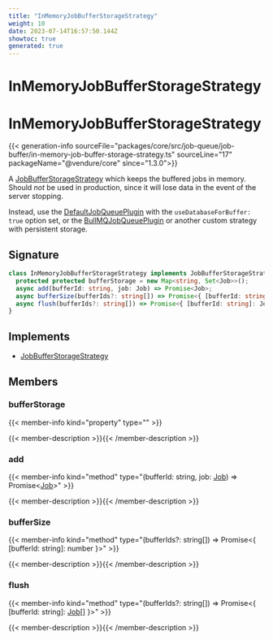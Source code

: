 ```yaml
---
title: "InMemoryJobBufferStorageStrategy"
weight: 10
date: 2023-07-14T16:57:50.144Z
showtoc: true
generated: true
---
```

<!-- This file was generated from the Vendure source. Do not modify. Instead, re-run the "docs:build" script -->

# InMemoryJobBufferStorageStrategy
<div class="symbol">


# InMemoryJobBufferStorageStrategy

{{< generation-info sourceFile="packages/core/src/job-queue/job-buffer/in-memory-job-buffer-storage-strategy.ts" sourceLine="17" packageName="@vendure/core" since="1.3.0">}}

A <a href='/typescript-api/job-queue/job-buffer-storage-strategy#jobbufferstoragestrategy'>JobBufferStorageStrategy</a> which keeps the buffered jobs in memory. Should
_not_ be used in production, since it will lose data in the event of the server
stopping.

Instead, use the <a href='/typescript-api/job-queue/default-job-queue-plugin#defaultjobqueueplugin'>DefaultJobQueuePlugin</a> with the `useDatabaseForBuffer: true` option set,
or the <a href='/typescript-api/core-plugins/job-queue-plugin/bull-mqjob-queue-plugin#bullmqjobqueueplugin'>BullMQJobQueuePlugin</a> or another custom strategy with persistent storage.

## Signature

```TypeScript
class InMemoryJobBufferStorageStrategy implements JobBufferStorageStrategy {
  protected protected bufferStorage = new Map<string, Set<Job>>();
  async add(bufferId: string, job: Job) => Promise<Job>;
  async bufferSize(bufferIds?: string[]) => Promise<{ [bufferId: string]: number }>;
  async flush(bufferIds?: string[]) => Promise<{ [bufferId: string]: Job[] }>;
}
```
## Implements

 * <a href='/typescript-api/job-queue/job-buffer-storage-strategy#jobbufferstoragestrategy'>JobBufferStorageStrategy</a>


## Members

### bufferStorage

{{< member-info kind="property" type=""  >}}

{{< member-description >}}{{< /member-description >}}

### add

{{< member-info kind="method" type="(bufferId: string, job: <a href='/typescript-api/job-queue/job#job'>Job</a>) => Promise&#60;<a href='/typescript-api/job-queue/job#job'>Job</a>&#62;"  >}}

{{< member-description >}}{{< /member-description >}}

### bufferSize

{{< member-info kind="method" type="(bufferIds?: string[]) => Promise&#60;{ [bufferId: string]: number }&#62;"  >}}

{{< member-description >}}{{< /member-description >}}

### flush

{{< member-info kind="method" type="(bufferIds?: string[]) => Promise&#60;{ [bufferId: string]: <a href='/typescript-api/job-queue/job#job'>Job</a>[] }&#62;"  >}}

{{< member-description >}}{{< /member-description >}}


</div>
